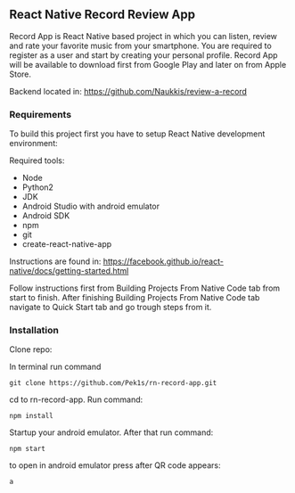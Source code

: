## React Native Record Review App

Record App is React Native based project in which you can listen, review and rate your favorite music from your smartphone. You are required to register as a user and start by creating your personal profile. Record App will be available to download first from Google Play and later on from Apple Store. 

Backend located in:
https://github.com/Naukkis/review-a-record

### Requirements

To build this project first you have to setup React Native development environment:

Required tools:
* Node
* Python2
* JDK
* Android Studio with android emulator
* Android SDK
* npm
* git
* create-react-native-app

Instructions are found in:
https://facebook.github.io/react-native/docs/getting-started.html

Follow instructions first from Building Projects From Native Code tab from start to finish.
After finishing Building Projects From Native Code tab navigate to Quick Start tab and go trough steps from it.

### Installation

Clone repo:

In terminal run command
```
git clone https://github.com/Pek1s/rn-record-app.git
```
cd to rn-record-app. Run command:
```
npm install
```
Startup your android emulator. After that run command:
```
npm start
```
to open in android emulator press after QR code appears:
```
a
```
